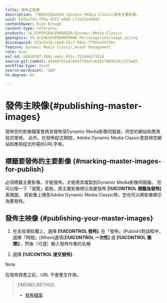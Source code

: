 ```yaml
---
title: 發佈主映像
description: 了解如何從Adobe Dynamic Media Classic發佈主要影像。
uuid: b56ba79a-f89a-45f1-a8bb-c73a22eab8d4
contentOwner: Rick Brough
content-type: reference
products: SG_EXPERIENCEMANAGER/Dynamic-Media-Classic
geptopics: SG_SCENESEVENONDEMAND_PK/categories/image_sizing
discoiquuid: 815e2a19-c64d-45c7-96bc-7f955e54f56e
feature: Dynamic Media Classic,Asset Management
role: User
exl-id: b0010107-248c-4ebc-955c-7514462f351d
source-git-commit: d43b0791e67d43ff56a7ab85570b9639c2375e05
workflow-type: tm+mt
source-wordcount: '163'
ht-degree: 6%

---
```


# 發佈主映像{#publishing-master-images}

發佈您的影像檔案會將其發佈至Dynamic Media影像伺服器，供您的網站和應用程式使用。 此外，在發佈程式期間，Adobe Dynamic Media Classic會啟用您網站和應用程式所需的URL字串。

## 標籤要發佈的主要影像 {#marking-master-images-for-publish}

必須標籤主要影像，才能發佈，才能將其複製到Dynamic Media影像伺服器。 您可以按一下「瀏覽」面板，將主要影像標示為要發佈 **[!UICONTROL 標籤為發佈]** 表徵圖。 將影像上傳至Adobe Dynamic Media Classic時，您也可以將影像標示為要發佈。

## 發佈主映像 {#publishing-your-master-images}

1. 在全局導航欄上，選擇 **[!UICONTROL 發佈]**. 在「發佈」(Publish)對話框中，選擇「時間」(When)選項(**[!UICONTROL 一次性]** 或 **[!UICONTROL 循環]**)，然後（可選）輸入發佈作業的名稱

1. 選擇 **[!UICONTROL 提交發佈]**.

>[!NOTE]
>
>在發佈資產之前，URL 不會產生作用。

>[!MORELIKETHIS]
>
>* [發佈檔案](publishing-files.md#publishing_files)

